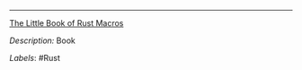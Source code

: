 ---

[The Little Book of Rust Macros](https://danielkeep.github.io/tlborm/book/README.html)

*Description:* Book

*Labels*: #Rust
